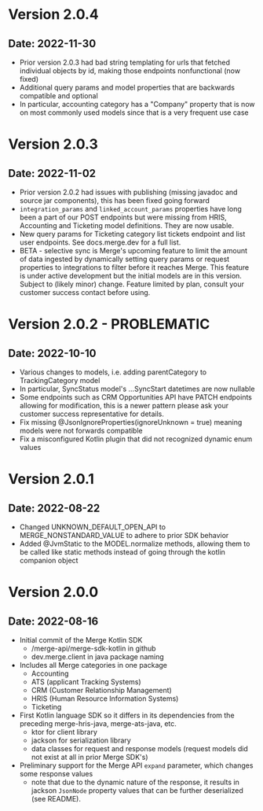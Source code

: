 # Version 2.0.4

## Date: 2022-11-30

- Prior version 2.0.3 had bad string templating for urls that fetched individual objects by id, making those endpoints nonfunctional (now fixed)
- Additional query params and model properties that are backwards compatible and optional
- In particular, accounting category has a "Company" property that is now on most commonly used models since that is a very frequent use case

# Version 2.0.3

## Date: 2022-11-02

- Prior version 2.0.2 had issues with publishing (missing javadoc and source jar components), this has been fixed going forward
- `integration_params` and `linked_account_params` properties have long been a part of our POST endpoints but were missing from HRIS, Accounting and Ticketing model definitions. They are now usable.
- New query params for Ticketing category list tickets endpoint and list user endpoints. See docs.merge.dev for a full list.
- BETA - selective sync is Merge's upcoming feature to limit the amount of data ingested by dynamically setting query params or request properties to integrations to filter before it reaches Merge. This feature is under active development but the initial models are in this version. Subject to (likely minor) change. Feature limited by plan, consult your customer success contact before using.

# Version 2.0.2 - PROBLEMATIC

## Date: 2022-10-10

- Various changes to models, i.e. adding parentCategory to TrackingCategory model
- In particular, SyncStatus model's ...SyncStart datetimes are now nullable
- Some endpoints such as CRM Opportunities API have PATCH endpoints allowing for modification, this is a newer pattern please ask your customer success representative for details.
- Fix missing @JsonIgnoreProperties(ignoreUnknown = true) meaning models were not forwards compatible
- Fix a misconfigured Kotlin plugin that did not recognized dynamic enum values

# Version 2.0.1

## Date: 2022-08-22

- Changed UNKNOWN_DEFAULT_OPEN_API to MERGE_NONSTANDARD_VALUE to adhere to prior SDK behavior
- Added @JvmStatic to the MODEL.normalize methods, allowing them to be called like static methods instead of going through the kotlin companion object

# Version 2.0.0

## Date: 2022-08-16

- Initial commit of the Merge Kotlin SDK 
  - /merge-api/merge-sdk-kotlin in github
  - dev.merge.client in java package naming
- Includes all Merge categories in one package
  - Accounting
  - ATS (applicant Tracking Systems)
  - CRM (Customer Relationship Management)
  - HRIS (Human Resource Information Systems)
  - Ticketing
- First Kotlin language SDK so it differs in its dependencies from the preceding merge-hris-java, merge-ats-java, etc.
  - ktor for client library
  - jackson for serialization library
  - data classes for request and response models (request models did not exist at all in prior Merge SDK's)
- Preliminary support for the Merge API `expand` parameter, which changes some response values
  - note that due to the dynamic nature of the response, it results in jackson `JsonNode` property values that can be further deserialized (see README). 
